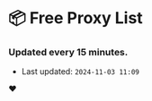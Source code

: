 # :package: Free Proxy List
### Updated every 15 minutes.

- Last updated: `2024-11-03 11:09`

:heart:
